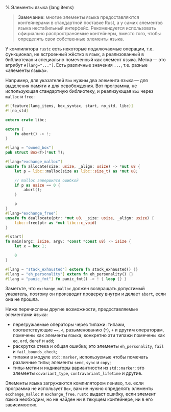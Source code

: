 % Элементы языка (lang items)

> **Замечание**: многие элементы языка предоставляются контейнерами в
> стандартной поставке Rust, а у самих элементов языка нестабильный
> интерфейс. Рекомендуется использовать официально распространяемые контейнеры,
> вместо того, чтобы определять свои собственные элементы языка.

У компилятора `rustc` есть некоторые подключаемые операции, т.е. функционал, не
встроенный жёстко в язык, а реализованный в библиотеках и специально помеченный
как элемент языка. Метка — это атрибут `#[lang="..."]`. Есть различные значения
`...`, т.е.  разные «элементы языка».

Например, для указателей `Box` нужны два элемента языка — для выделения памяти и
для освобождения. Вот программа, не использующая стандартную библиотеку, и
реализующая `Box` через `malloc` и `free`:

```rust
#![feature(lang_items, box_syntax, start, no_std, libc)]
#![no_std]

extern crate libc;

extern {
    fn abort() -> !;
}

#[lang = "owned_box"]
pub struct Box<T>(*mut T);

#[lang="exchange_malloc"]
unsafe fn allocate(size: usize, _align: usize) -> *mut u8 {
    let p = libc::malloc(size as libc::size_t) as *mut u8;

    // malloc завершился ошибкой
    if p as usize == 0 {
        abort();
    }

    p
}
#[lang="exchange_free"]
unsafe fn deallocate(ptr: *mut u8, _size: usize, _align: usize) {
    libc::free(ptr as *mut libc::c_void)
}

#[start]
fn main(argc: isize, argv: *const *const u8) -> isize {
    let x = box 1;

    0
}

#[lang = "stack_exhausted"] extern fn stack_exhausted() {}
#[lang = "eh_personality"] extern fn eh_personality() {}
#[lang = "panic_fmt"] fn panic_fmt() -> ! { loop {} }
```

Заметьте, что `exchange_malloc` должен возвращать допустимый указатель, поэтому
он производит проверку внутри и делает `abort`, если она не прошла.

Ниже перечислены другие возможности, предоставляемые элементами языка:

- перегружаемые операторы через типажи: типажи, соответствующие `==`, `<`,
  разыменованию (`*`), `+` и другим операторам, помечены как элементы языка;
  конкретно эти типажи помечены как `eq`, `ord`, `deref` и `add`;
- раскрутка стека и общая ошибка; это элементы `eh_personality`, `fail` и
  `fail_bounds_check`;
- типажи в модуле `std::marker`, используемые чтобы помечать различные типы;
  элементы `send`, `sync` и `copy`;
- типы-метки и индикаторы вариантности из `std::marker`; это элементы
  `covariant_type`, `contravariant_lifetime` и другие.

Элементы языка загружаются компилятором лениво, т.е. если программа не
использует `Box`, вам не нужно определять элементы `exchange_malloc` и
`exchange_free`. `rustc` выдаст ошибку, если элемент языка необходим, но не
найден ни в текущем контейнере, ни в его зависимостях.
